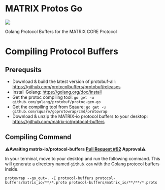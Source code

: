 # MATRIX Protos Go
![](https://i.imgur.com/gZkI9Ap.png)

Golang Protocol Buffers for the MATRIX CORE Protocol

# Compiling Protocol Buffers

## Prerequsits
- Download & build the latest version of protobuf-all: https://github.com/protocolbuffers/protobuf/releases
- Install Golang: https://golang.org/doc/install
- Get the protoc compiling tool: `go get -u github.com/golang/protobuf/protoc-gen-go`
- Get the compiling tool from Sqaure: `go get -u github.com/square/goprotowrap/cmd/protowrap`
- Download & unzip the MATRIX-io protocol buffers to your desktop: https://github.com/matrix-io/protocol-buffers

## Compiling Command
**⚠️Awaiting matrix-io/protocol-buffers 
<a href="https://github.com/matrix-io/protocol-buffers/pull/92">Pull Request #92</a> 
Approval⚠️**

In your terminal, move to your desktop and run the following command. This will generate a directory named `github.com` with the Golang protocol buffers inside.

`protowrap --go_out=. -I protocol-buffers protocol-buffers/matrix_io/**/*.proto protocol-buffers/matrix_io/**/**/*.proto`
